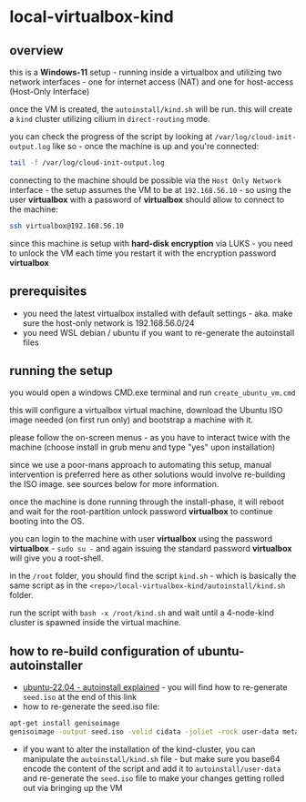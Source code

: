 # local-virtualbox-kind

## overview
this is a **Windows-11** setup - running inside a virtualbox and utilizing two network interfaces - one for internet access (NAT) and one for host-access (Host-Only Interface)

once the VM is created, the `autoinstall/kind.sh` will be run. this will create a `kind` cluster utilizing cilium in `direct-routing` mode.

you can check the progress of the script by looking at `/var/log/cloud-init-output.log` like so - once the machine is up and you're connected:

```bash
tail -f /var/log/cloud-init-output.log
```

connecting to the machine should be possible via the `Host Only Network` interface - the setup assumes the VM to be at `192.168.56.10` - so using the user **virtualbox** with a password of **virtualbox** should allow to connect to the machine:

```bash
ssh virtualbox@192.168.56.10
```

since this machine is setup with **hard-disk encryption** via LUKS - you need to unlock the VM each time you restart it with the encryption password **virtualbox**

## prerequisites

* you need the latest virtualbox installed with default settings - aka. make sure the host-only network is 192.168.56.0/24
* you need WSL debian / ubuntu if you want to re-generate the autoinstall files

## running the setup

you would open a windows CMD.exe terminal and run `create_ubuntu_vm.cmd`

this will configure a virtualbox virtual machine, download the Ubuntu ISO image needed (on first run only) and bootstrap a machine with it.

please follow the on-screen menus - as you have to interact twice with the machine (choose install in grub menu and type "yes" upon installation)

since we use a poor-mans approach to automating this setup, manual intervention is preferred here as other solutions would involve re-building the ISO image. see sources below for more information.

once the machine is done running through the install-phase, it will reboot and wait for the root-partition unlock password **virtualbox** to continue booting into the OS.

you can login to the machine with user **virtualbox** using the password **virtualbox** - `sudo su -` and again issuing the standard password **virtualbox** will give you a root-shell.

in the `/root` folder, you should find the script `kind.sh` - which is basically the same script as in the `<repo>/local-virtualbox-kind/autoinstall/kind.sh` folder.

run the script with `bash -x /root/kind.sh` and wait until a 4-node-kind cluster is spawned inside the virtual machine.

## how to re-build configuration of ubuntu-autoinstaller
* [ubuntu-22.04 - autoinstall explained](https://www.jimangel.io/posts/automate-ubuntu-22-04-lts-bare-metal/) - you will find how to re-generate `seed.iso` at the end of this link
* how to re-generate the seed.iso file:

```bash
apt-get install genisoimage
genisoimage -output seed.iso -volid cidata -joliet -rock user-data meta-data
```

* if you want to alter the installation of the kind-cluster, you can manipulate the `autoinstall/kind.sh` file - but make sure you base64 encode the content of the script and add it to `autoinstall/user-data` and re-generate the `seed.iso` file to make your changes getting rolled out via bringing up the VM